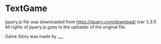 # TextGame
jquery.js file was downloaded from https://jquery.com/download/ (ver 3.3.1)
All rights of jquery.js goes to the uploader of the original file.

Game Story was made by ___